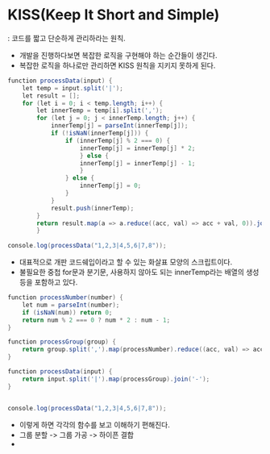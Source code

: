 # KISS(Keep It Short and Simple)
: 코드를 짧고 단순하게 관리하라는 원칙.
- 개발을 진행하다보면 복잡한 로직을 구현해야 하는 순간들이 생긴다.
- 복잡한 로직을 하나로만 관리하면 KISS 원칙을 지키지 못하게 된다.

```java
function processData(input) { 
	let temp = input.split('|'); 
	let result = []; 
	for (let i = 0; i < temp.length; i++) { 
		let innerTemp = temp[i].split(','); 
		for (let j = 0; j < innerTemp.length; j++) { 
			innerTemp[j] = parseInt(innerTemp[j]); 
			if (!isNaN(innerTemp[j])) { 
				if (innerTemp[j] % 2 === 0) { 
					innerTemp[j] = innerTemp[j] * 2; 
					} else { 
					innerTemp[j] = innerTemp[j] - 1; 
					} 
				} else { 
					innerTemp[j] = 0; 
				} 
			} 
			result.push(innerTemp); 
		} 
		return result.map(a => a.reduce((acc, val) => acc + val, 0)).join('-'); 
		} 
	
console.log(processData("1,2,3|4,5,6|7,8"));
```

- 대표적으로 개판 코드쉐입이라고 할 수 있는 화살표 모양의 스크립트이다.
- 불필요한 중첩 for문과 분기문, 사용하지 않아도 되는 innerTemp라는 배열의 생성 등을 포함하고 있다.

```java
function processNumber(number) { 
	let num = parseInt(number); 
	if (isNaN(num)) return 0; 
	return num % 2 === 0 ? num * 2 : num - 1; 
} 

function processGroup(group) { 
	return group.split(',').map(processNumber).reduce((acc, val) => acc + val, 0); 
} 

function processData(input) { 
	return input.split('|').map(processGroup).join('-'); 
} 


console.log(processData("1,2,3|4,5,6|7,8"));
```

- 이렇게 하면 각각의 함수를 보고 이해하기 편해진다.
- 그룹 분할 -> 그룹 가공 -> 하이픈 결합
- 
